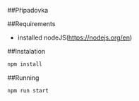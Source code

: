 ##Případovka

##Requirements

- installed nodeJS(https://nodejs.org/en)

##Instalation

```sh
npm install 
```

##Running

```sh
npm run start
```
